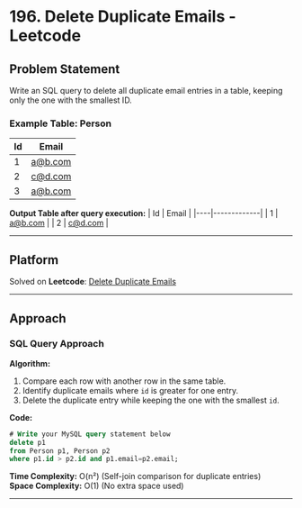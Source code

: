 # 196. Delete Duplicate Emails - Leetcode

## Problem Statement
Write an SQL query to delete all duplicate email entries in a table, keeping only the one with the smallest ID.

### Example Table: Person
| Id | Email         |
|----|-------------|
| 1  | a@b.com     |
| 2  | c@d.com     |
| 3  | a@b.com     |

**Output Table after query execution:**
| Id | Email         |
|----|-------------|
| 1  | a@b.com     |
| 2  | c@d.com     |

---

## Platform
Solved on **Leetcode**: [Delete Duplicate Emails](https://leetcode.com/problems/delete-duplicate-emails/)

---

## Approach

### SQL Query Approach
**Algorithm:**
1. Compare each row with another row in the same table.
2. Identify duplicate emails where `id` is greater for one entry.
3. Delete the duplicate entry while keeping the one with the smallest `id`.

**Code:**
```sql
# Write your MySQL query statement below
delete p1 
from Person p1, Person p2 
where p1.id > p2.id and p1.email=p2.email;
```

**Time Complexity:** O(n²) (Self-join comparison for duplicate entries)  
**Space Complexity:** O(1) (No extra space used)

---
